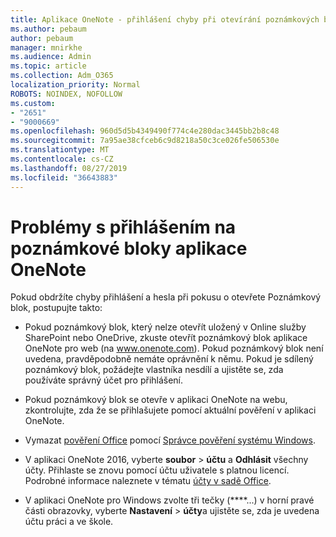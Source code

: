 ```yaml
---
title: Aplikace OneNote - přihlášení chyby při otevírání poznámkových bloků
ms.author: pebaum
author: pebaum
manager: mnirkhe
ms.audience: Admin
ms.topic: article
ms.collection: Adm_O365
localization_priority: Normal
ROBOTS: NOINDEX, NOFOLLOW
ms.custom:
- "2651"
- "9000669"
ms.openlocfilehash: 960d5d5b4349490f774c4e280dac3445bb2b8c48
ms.sourcegitcommit: 7a95ae38cfceb6c9d8218a50c3ce026fe506530e
ms.translationtype: MT
ms.contentlocale: cs-CZ
ms.lasthandoff: 08/27/2019
ms.locfileid: "36643883"
---
```

# <a name="issues-signing-in-to-onenote-notebooks"></a>Problémy s přihlášením na poznámkové bloky aplikace OneNote

Pokud obdržíte chyby přihlášení a hesla při pokusu o otevřete Poznámkový blok, postupujte takto:

- Pokud poznámkový blok, který nelze otevřít uložený v Online služby SharePoint nebo OneDrive, zkuste otevřít poznámkový blok aplikace OneNote pro web (na www.onenote.com). Pokud poznámkový blok není uvedena, pravděpodobně nemáte oprávnění k němu. Pokud je sdílený poznámkový blok, požádejte vlastníka nesdílí a ujistěte se, zda používáte správný účet pro přihlášení.

- Pokud poznámkový blok se otevře v aplikaci OneNote na webu, zkontrolujte, zda že se přihlašujete pomocí aktuální pověření v aplikaci OneNote. 

- Vymazat [pověření Office](https://docs.microsoft.com/office/troubleshoot/error-messages/another-account-already-signed-in#step-3-clear-cached-credentials-on-the-computer) pomocí [Správce pověření systému Windows](https://support.microsoft.com/help/4026814/windows-accessing-credential-manager).

- V aplikaci OneNote 2016, vyberte **soubor** > **účtu** a **Odhlásit** všechny účty. Přihlaste se znovu pomocí účtu uživatele s platnou licencí. Podrobné informace naleznete v tématu [účty v sadě Office](https://support.office.com/article/accounts-in-office-628ea040-f265-49de-b986-be09c3ebf8a9).

- V aplikaci OneNote pro Windows zvolte tři tečky (****...) v horní pravé části obrazovky, vyberte **Nastavení** > **účty**a ujistěte se, zda je uvedena účtu práci a ve škole.
